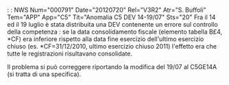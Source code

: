 :  : NWS Num="000791" Date="20120720" Rel="V3R2" Atr="S. Buffoli" Tem="APP" App="C5" Tit="Anomalia C5 DEV 14-19/07" Sts="20"
Fra il 14 ed il 19 luglio è stata distribuita una DEV contenente un errore sul controllo della competenza :  se la data consolidamento fiscale (elemento tabella B£4, *CF) era inferiore rispetto alla data fine esercizio dell'ultimo esercizio chiuso (es. *CF=31/12/2010, ultimo esercizio chiuso
2011) l'effetto era che tutte le registrazioni risultavano consolidate.

Il problema si può correggere riportando la modifica del 19/07 al C5GE14A (si tratta di una specifica).
